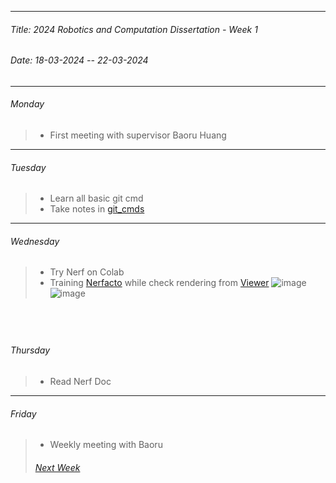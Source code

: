 ----------
###### Title: 2024 Robotics and Computation Dissertation - Week 1
###### Date: 18-03-2024 -- 22-03-2024
----------
###### Monday
> - First meeting with supervisor Baoru Huang
&nbsp;
----------
###### Tuesday
> - Learn all basic git cmd
> - Take notes in [git_cmds](../git_cmds.txt)
&nbsp;
----------
###### Wednesday
> - Try Nerf on Colab
> - Training [Nerfacto](https://docs.nerf.studio/nerfology/methods/nerfacto.html) while check rendering from [Viewer](https://viewer.nerf.studio/)
![image](https://github.com/QinyanGong/MScRoboticsandComputationDissertation/assets/74662060/8ea2b0c6-9112-4611-8eb7-f18ecb7fb431)
![image](https://github.com/QinyanGong/MScRoboticsandComputationDissertation/assets/74662060/93482ed2-7874-4013-b8fc-7eb3dd5a6817)




&nbsp;
----------
###### Thursday
> - Read Nerf Doc
&nbsp;
----------
###### Friday
> - Weekly meeting with Baoru
&nbsp;
> ###### [Next Week](Week2.md)
